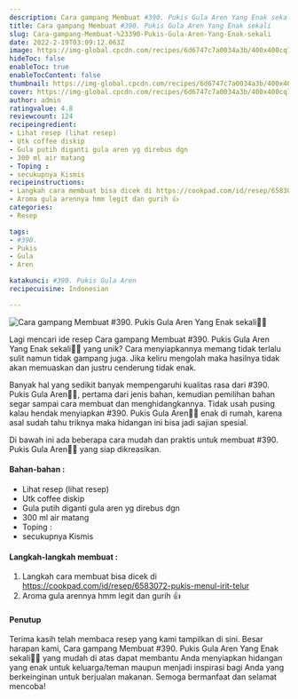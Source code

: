 ```yaml
---
description: Cara gampang Membuat #390. Pukis Gula Aren Yang Enak sekali"
title: Cara gampang Membuat #390. Pukis Gula Aren Yang Enak sekali
slug: Cara-gampang-Membuat-%23390-Pukis-Gula-Aren-Yang-Enak-sekali
date: 2022-2-19T03:09:12.063Z
image: https://img-global.cpcdn.com/recipes/6d6747c7a0034a3b/400x400cq70/photo.jpg
hideToc: false
enableToc: true
enableTocContent: false
thumbnail: https://img-global.cpcdn.com/recipes/6d6747c7a0034a3b/400x400cq70/photo.jpg
cover: https://img-global.cpcdn.com/recipes/6d6747c7a0034a3b/400x400cq70/photo.jpg
author: admin
ratingvalue: 4.8
reviewcount: 124
recipeingredient:
- Lihat resep (lihat resep)
- Utk coffee diskip
- Gula putih diganti gula aren yg direbus dgn
- 300 ml air matang
- Toping :
- secukupnya Kismis
recipeinstructions:
- Langkah cara membuat bisa dicek di https://cookpad.com/id/resep/6583072-pukis-menul-irit-telur
- Aroma gula arennya hmm legit dan gurih 👍
categories:
- Resep

tags:
- #390.
- Pukis
- Gula
- Aren

katakunci: #390. Pukis Gula Aren
recipecuisine: Indonesian

---
```


![Cara gampang Membuat #390. Pukis Gula Aren Yang Enak sekali👩‍🍳](https://img-global.cpcdn.com/recipes/6d6747c7a0034a3b/400x400cq70/photo.jpg)

Lagi mencari ide resep Cara gampang Membuat #390. Pukis Gula Aren Yang Enak sekali👩‍🍳 yang unik? Cara menyiapkannya memang tidak terlalu sulit namun tidak gampang juga. Jika keliru mengolah maka hasilnya tidak akan memuaskan dan justru cenderung tidak enak.

Banyak hal yang sedikit banyak mempengaruhi kualitas rasa dari #390. Pukis Gula Aren👩‍🍳, pertama dari jenis bahan, kemudian pemilihan bahan segar sampai cara membuat dan menghidangkannya. Tidak usah pusing kalau hendak menyiapkan #390. Pukis Gula Aren👩‍🍳 enak di rumah, karena asal sudah tahu triknya maka hidangan ini bisa jadi sajian spesial.

Di bawah ini ada beberapa cara mudah dan praktis untuk membuat #390. Pukis Gula Aren👩‍🍳 yang siap dikreasikan.

<!--inarticleads1-->

#### Bahan-bahan :

- Lihat resep (lihat resep)
- Utk coffee diskip
- Gula putih diganti gula aren yg direbus dgn
- 300 ml air matang
- Toping :
- secukupnya Kismis

<!--inarticleads2-->

#### Langkah-langkah membuat :

1. Langkah cara membuat bisa dicek di https://cookpad.com/id/resep/6583072-pukis-menul-irit-telur
1. Aroma gula arennya hmm legit dan gurih 👍

#### Penutup

Terima kasih telah membaca resep yang kami tampilkan di sini. Besar harapan kami, Cara gampang Membuat #390. Pukis Gula Aren Yang Enak sekali👩‍🍳 yang mudah di atas dapat membantu Anda menyiapkan hidangan yang enak untuk keluarga/teman maupun menjadi inspirasi bagi Anda yang berkeinginan untuk berjualan makanan. Semoga bermanfaat dan selamat mencoba!